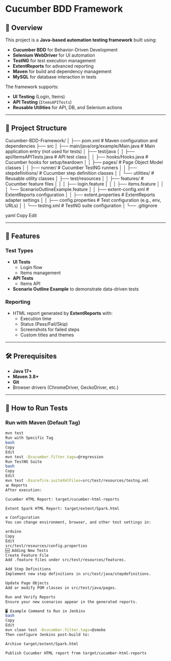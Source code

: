 # Cucumber BDD Framework

## 📌 Overview
This project is a **Java-based automation testing framework** built using:
- **Cucumber BDD** for Behavior-Driven Development
- **Selenium WebDriver** for UI automation
- **TestNG** for test execution management
- **ExtentReports** for advanced reporting
- **Maven** for build and dependency management
- **MySQL** for database interaction in tests

The framework supports:
- **UI Testing** (Login, Items)
- **API Testing** (`ItemsAPITests`)
- **Reusable Utilities** for API, DB, and Selenium actions

---

## 📂 Project Structure

Cucumber-BDD-Framework/
│
├── pom.xml # Maven configuration and dependencies
├── src
│ ├── main/java/org/example/Main.java # Main application entry (not used for tests)
│ ├── test/java
│ │ ├── api/ItemsAPITests.java # API test class
│ │ ├── hooks/Hooks.java # Cucumber hooks for setup/teardown
│ │ ├── pages/ # Page Object Model classes
│ │ ├── runner/ # Cucumber TestNG runners
│ │ ├── stepdefinitions/ # Cucumber step definition classes
│ │ └── utilities/ # Reusable utility classes
│ ├── test/resources
│ │ ├── features/ # Cucumber feature files
│ │ │ ├── login.feature
│ │ │ ├── items.feature
│ │ │ └── ScenarioOutlineExample.feature
│ │ ├── extent-config.xml # ExtentReports configuration
│ │ ├── extent.properties # ExtentReports adapter settings
│ │ ├── config.properties # Test configuration (e.g., env, URLs)
│ │ └── testng.xml # TestNG suite configuration
│
└── .gitignore

yaml
Copy
Edit

---

## 🚀 Features

### Test Types
- **UI Tests**
  - Login flow
  - Items management
- **API Tests**
  - Items API
- **Scenario Outline Example** to demonstrate data-driven tests

### Reporting
- HTML report generated by **ExtentReports** with:
  - Execution time
  - Status (Pass/Fail/Skip)
  - Screenshots for failed steps
  - Custom titles and themes

---

## 🛠 Prerequisites
- **Java 17+**
- **Maven 3.8+**
- **Git**
- Browser drivers (ChromeDriver, GeckoDriver, etc.)

---

## 🏃 How to Run Tests

### Run with Maven (Default Tag)
```bash
mvn test
Run with Specific Tag
bash
Copy
Edit
mvn test -Dcucumber.filter.tags=@regression
Run TestNG Suite
bash
Copy
Edit
mvn test -Dsurefire.suiteXmlFiles=src/test/resources/testng.xml
📊 Reports
After execution:

Cucumber HTML Report: target/cucumber-html-reports

Extent Spark HTML Report: target/extent/Spark.html

⚙️ Configuration
You can change environment, browser, and other test settings in:

arduino
Copy
Edit
src/test/resources/config.properties
🆕 Adding New Tests
Create Feature File
Add .feature files under src/test/resources/features.

Add Step Definitions
Implement new step definitions in src/test/java/stepdefinitions.

Update Page Objects
Add or modify POM classes in src/test/java/pages.

Run and Verify Reports
Ensure your new scenarios appear in the generated reports.

🖥 Example Command to Run in Jenkins
bash
Copy
Edit
mvn clean test -Dcucumber.filter.tags=@smoke
Then configure Jenkins post-build to:

Archive target/extent/Spark.html

Publish Cucumber HTML report from target/cucumber-html-reports


